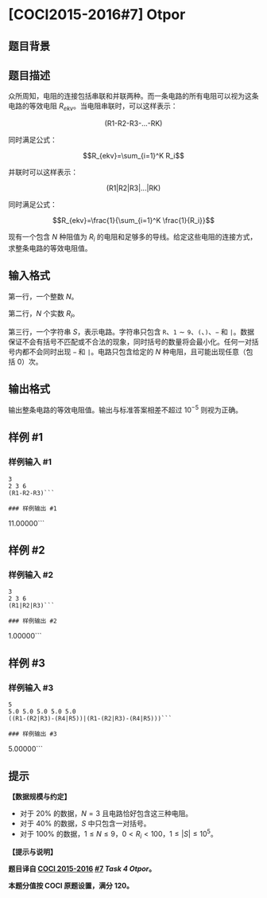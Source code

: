 # [COCI2015-2016#7] Otpor

## 题目背景



## 题目描述

众所周知，电阻的连接包括串联和并联两种。而一条电路的所有电阻可以视为这条电路的等效电阻 $R_{ekv}$。当电阻串联时，可以这样表示：

$$\text{(R1-R2-R3-...-RK)}$$

同时满足公式：

$$R_{ekv}=\sum_{i=1}^K R_i$$

并联时可以这样表示：

$$\text{(R1|R2|R3|...|RK)}$$

同时满足公式：

$$R_{ekv}=\frac{1}{\sum_{i=1}^K \frac{1}{R_i}}$$

现有一个包含 $N$ 种阻值为 $R_i$ 的电阻和足够多的导线。给定这些电阻的连接方式，求整条电路的等效电阻值。

## 输入格式

第一行，一个整数 $N$。

第二行，$N$ 个实数 $R_i$。

第三行，一个字符串 $S$，表示电路。字符串只包含 $\texttt R$、$\texttt 1 \sim \texttt 9$、$\texttt ($、$\texttt )$、$\texttt -$ 和 $\texttt |$。数据保证不会有括号不匹配或不合法的现象，同时括号的数量将会最小化。任何一对括号内都不会同时出现 $\texttt -$ 和 $\texttt |$。电路只包含给定的 $N$ 种电阻，且可能出现任意（包括 $0$）次。

## 输出格式

输出整条电路的等效电阻值。输出与标准答案相差不超过 $10^{-5}$ 则视为正确。

## 样例 #1

### 样例输入 #1
```
3
2 3 6
(R1-R2-R3)```

### 样例输出 #1

```
11.00000```

## 样例 #2

### 样例输入 #2
```
3
2 3 6
(R1|R2|R3)```

### 样例输出 #2

```
1.00000```

## 样例 #3

### 样例输入 #3
```
5
5.0 5.0 5.0 5.0 5.0
((R1-(R2|R3)-(R4|R5))|(R1-(R2|R3)-(R4|R5)))```

### 样例输出 #3

```
5.00000```

## 提示

**【数据规模与约定】**

- 对于 $20\%$ 的数据，$N=3$ 且电路恰好包含这三种电阻。
- 对于 $40\%$ 的数据，$S$ 中只包含一对括号。
- 对于 $100\%$ 的数据，$1 \le N \le 9$，$0 \lt R_i \lt 100$，$1 \le |S| \le 10^5$。

**【提示与说明】**

**题目译自 [COCI 2015-2016](https://hsin.hr/coci/archive/2015_2016/) [#7](https://hsin.hr/coci/archive/2015_2016/contest7_tasks.pdf) _Task 4 Otpor_。**

**本题分值按 COCI 原题设置，满分 $120$。**
